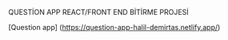 QUESTİON APP REACT/FRONT END BİTİRME PROJESİ

[Question app] (https://question-app-halil-demirtas.netlify.app/)